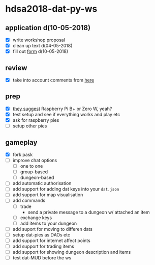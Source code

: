 # hdsa2018-dat-py-ws

## application d(10-05-2018)

- [x] write workshop proposal
- [x] clean up text d(04-05-2018)
- [x] fill out [form](https://docs.google.com/forms/d/e/1FAIpQLSeAmv9ae0AJV8kkXtSFFohQ_Dy7HsDa0h4LwbPaeqSLPUG3SA/viewform) d(10-05-2018)

## review

- [x] take into account comments from [here](https://etherpad.hackersanddesigners.nl/p/peer8)

## prep

- [x] [they suggest](https://guides.newcomputers.group/installing-dat-raspberry-pi.html) Raspberry Pi B+ or Zero W, yeah?
- [x] test setup and see if everything works and play etc
- [x] ask for raspberry pies
- [ ] setup other pies

## gameplay

- [x] fork pask
- [ ] improve chat options
  - [ ] one to one
  - [ ] group-based
  - [ ] dungeon-based
- [ ] add automatic authorisation 
- [ ] add support for adding dat keys into your `dat.json`
- [ ] add support for map visualisation
- [ ] add commands
  - [ ] trade
	- send a private message to a dungeon w/ attached an item
  - [ ] exchange keys
  - [ ] add items to your dungeon
- [ ] add suport for moving to differen dats
- [ ] setup dat-pies as DAOs etc
- [ ] add support for internet affect points
- [ ] add support for trading items
- [ ] add support for showing dungeon description and items
- [ ] test dat-MUD before the ws
